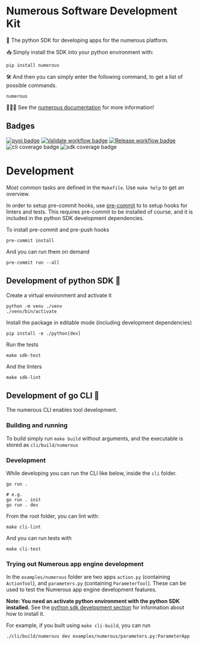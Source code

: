 Numerous Software Development Kit
=================================

💫 The python SDK for developing apps for the numerous platform.

📥 Simply install the SDK into your python environment with:

    pip install numerous

🛠 And then you can simply enter the following command, to get a list of possible
commands.

    numerous

👩🏼‍🎓 See the [numerous documentation](https://www.numerous.com/docs) for more information!

Badges
------

[![pypi badge](https://img.shields.io/pypi/v/numerous)](https://pypi.python.org/pypi/numerous)
[![Validate workflow badge](https://github.com/numerous-com/numerous-sdk/actions/workflows/validate.yml/badge.svg)](https://github.com/numerous-com/numerous-sdk/actions/workflows/validate.yml) 
[![Release workflow badge](https://github.com/numerous-com/numerous-sdk/actions/workflows/release.yml/badge.svg)](https://github.com/numerous-com/numerous-sdk/actions/workflows/release.yml) 
![cli coverage badge](https://img.shields.io/endpoint?url=https://gist.githubusercontent.com/jfeodor/a9b9bfdfa0620696fba9e76223790f53/raw/cli-coverage.json)
![sdk coverage badge](https://img.shields.io/endpoint?url=https://gist.githubusercontent.com/jfeodor/a9b9bfdfa0620696fba9e76223790f53/raw/sdk-coverage.json)

Development
===========

Most common tasks are defined in the `Makefile`. Use `make help` to get an
overview.

In order to setup pre-commit hooks, use [pre-commit](https://pre-commit.com/) to
to setup hooks for linters and tests. This requires pre-commit to be installed
of course, and it is included in the python SDK development dependencies.

To install pre-commit and pre-push hooks

    pre-commit install

And you can run them on demand

    pre-commit run --all

Development of python SDK 🐍
----------------------------

Create a virtual environment and activate it

    python -m venv ./venv
    ./venv/bin/activate

Install the package in editable mode (including development dependencies)

    pip install -e ./python[dev]

Run the tests

    make sdk-test

And the linters

    make sdk-lint

Development of go CLI 🐹
------------------------

The numerous CLI enables tool development.

### Building and running

To build simply run `make build` without arguments, and the executable is stored
as `cli/build/numerous`

### Development

While developing you can run the CLI like below, inside the `cli` folder.

    go run .

    # e.g.
    go run . init
    go run . dev

From the root folder, you can lint with:

    make cli-lint

And you can run tests with

    make cli-test

### Trying out Numerous app engine development

In the `examples/numerous` folder are two apps `action.py` (containing
`ActionTool`), and `parameters.py` (containing `ParameterTool`). These can be
used to test the Numerous app engine development features.

**Note: You need an activate python environment with the python SDK installed.**
See the [python sdk development section](#development-of-python-sdk-) for
information about how to install it.

For example, if you built using `make cli-build`, you can run

```
./cli/build/numerous dev examples/numerous/parameters.py:ParameterApp
```
